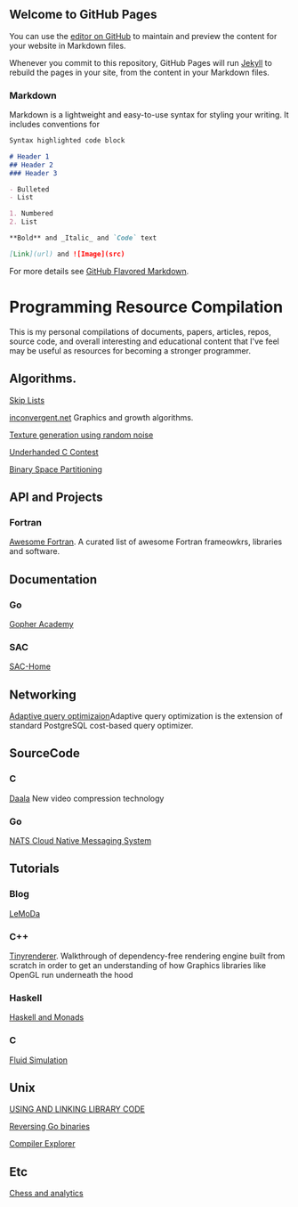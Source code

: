 ## Welcome to GitHub Pages

You can use the [editor on GitHub](https://github.com/cybaca89/useful-resources/edit/master/README.md) to maintain and preview the content for your website in Markdown files.

Whenever you commit to this repository, GitHub Pages will run [Jekyll](https://jekyllrb.com/) to rebuild the pages in your site, from the content in your Markdown files.

### Markdown

Markdown is a lightweight and easy-to-use syntax for styling your writing. It includes conventions for

```markdown
Syntax highlighted code block

# Header 1
## Header 2
### Header 3

- Bulleted
- List

1. Numbered
2. List

**Bold** and _Italic_ and `Code` text

[Link](url) and ![Image](src)
```
For more details see [GitHub Flavored Markdown](https://guides.github.com/features/mastering-markdown/).

# Programming Resource Compilation
This is my personal compilations of documents, papers, articles, repos, source code, and overall interesting and educational content that I've feel may be useful as resources for becoming a stronger programmer.





## Algorithms.

[Skip Lists](http://ticki.github.io/blog/skip-lists-done-right/)

[inconvergent.net](http://inconvergent.net/) Graphics and growth algorithms.

[Texture generation using random noise](http://lodev.org/cgtutor/randomnoise.html)

[Underhanded C Contest](http://www.underhanded-c.org/)

[Binary Space Partitioning](https://www.opengl.org/archives/resources/code/samples/bspfaq/index.html)






## API and Projects

### Fortran
[Awesome Fortran](https://github.com/rabbiabram/awesome-fortran). A curated list of awesome Fortran frameowkrs, libraries and software.





## Documentation

### Go

[Gopher Academy](https://blog.gopheracademy.com/)

### SAC

[SAC-Home](http://www.sac-home.org/doku.php?id=about:sac)





## Networking

[Adaptive query optimizaion](https://github.com/tigvarts/aqo)Adaptive query optimization is the extension of standard PostgreSQL cost-based query optimizer.




## SourceCode

### C
[Daala](https://github.com/xiph/daala) New video compression technology

### Go

[NATS Cloud Native Messaging System](https://github.com/nats-io)




## Tutorials

### Blog

[LeMoDa](https://www.lemoda.net/index.html)

### C++
[Tinyrenderer](https://github.com/ssloy/tinyrenderer/wiki). Walkthrough of dependency-free rendering engine built from scratch in order to get an understanding of how Graphics libraries like OpenGL run underneath the hood

### Haskell

[Haskell and Monads](http://www.engr.mun.ca/~theo/Misc/haskell_and_monads.htm)

### C

[Fluid Simulation](https://software.intel.com/en-us/articles/fluid-simulation-for-video-games-part-7)





## Unix

[USING AND LINKING LIBRARY CODE](https://www.cs.swarthmore.edu/~newhall/unixhelp/howto_C_libraries.html)

[Reversing Go binaries](https://rednaga.io/2016/09/21/reversing_go_binaries_like_a_pro/)

[Compiler Explorer](http://godbolt.org/)


## Etc

[Chess and analytics](https://en.lichess.org/)
